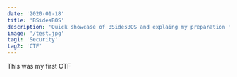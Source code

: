 ```yaml
---
date: '2020-01-18'
title: 'BSidesBOS'
description: 'Quick showcase of BSidesBOS and explaing my preparation for my first CTF'
image: '/test.jpg'
tag1: 'Security'
tag2: 'CTF'
---
```


This was my first CTF